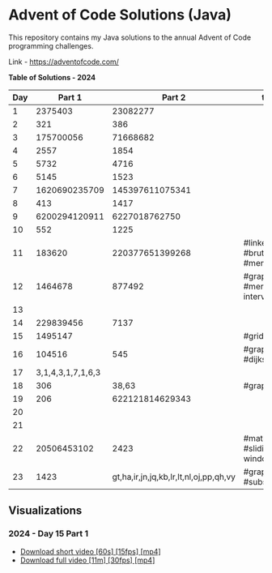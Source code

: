# Advent of Code Solutions (Java)

This repository contains my Java solutions to the annual Advent of Code programming challenges.

Link - https://adventofcode.com/

**Table of Solutions - 2024**

| Day | Part 1            | Part 2                                 | tags                                   |
|-----|-------------------|----------------------------------------|----------------------------------------|
| 1   | 2375403           | 23082277                               |                                        |
| 2   | 321               | 386                                    |                                        |
| 3   | 175700056         | 71668682                               |                                        |
| 4   | 2557              | 1854                                   |                                        |
| 5   | 5732              | 4716                                   |                                        |
| 6   | 5145              | 1523                                   |                                        |
| 7   | 1620690235709     | 145397611075341                        |                                        |
| 8   | 413               | 1417                                   |                                        |
| 9   | 6200294120911     | 6227018762750                          |                                        |
| 10  | 552               | 1225                                   |                                        |
| 11  | 183620            | 220377651399268                        | #linked-list #brute-force #memoization |
| 12  | 1464678           | 877492                                 | #graph #dfs #merge-intervals           |
| 13  |                   |                                        |                                        |
| 14  | 229839456         | 7137                                   |                                        |
| 15  | 1495147           |                                        | #grid                                  |
| 16  | 104516            | 545                                    | #graph #dijkstra                       |
| 17  | 3,1,4,3,1,7,1,6,3 |                                        |                                        |
| 18  | 306               | 38,63                                  | #graph #bfs                            |
| 19  | 206               | 622121814629343                        |                                        |
| 20  |                   |                                        |                                        | 
| 21  |                   |                                        |                                        |
| 22  | 20506453102       | 2423                                   | #math #sliding-window                  |
| 23  | 1423              | gt,ha,ir,jn,jq,kb,lr,lt,nl,oj,pp,qh,vy | #graph #subsets                        |

## Visualizations

### 2024 - Day 15 Part 1

* [Download short video \[60s\] \[15fps\] \[mp4\]](assets/videos/2024_day15_01_animation-short-15fps.mp4)
* [Download full video \[11m\] \[30fps\] \[mp4\]](assets/videos/2024_day15_01_animation-full-30fps.mp4)
